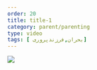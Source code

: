 ```yaml
---
order: 20
title: title-1
category: parent/parenting
type: video
tags: [ بحران,فرزندپروری]
---
```


[![](../../static/images/parenting1-cover.webp)](../../static/videos/parenting1.mp4)